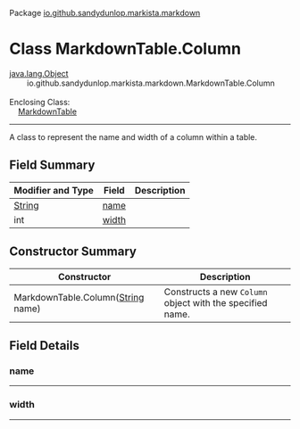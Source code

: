 Package [io.github.sandydunlop.markista.markdown](index.md)

# Class MarkdownTable.Column
[java.lang.Object](https://docs.oracle.com/en/java/javase/24/docs/api/java.base/java/lang/Object.html)<br/>
        io.github.sandydunlop.markista.markdown.MarkdownTable.Column<br/>
<br/>
Enclosing Class:<br/>
    [MarkdownTable](MarkdownTable.md)


----

A class to represent the name and width of a column within a table.


## Field Summary

| Modifier and Type                                                                            | Field           | Description |
|----------------------------------------------------------------------------------------------|-----------------|-------------|
| [String](https://docs.oracle.com/en/java/javase/24/docs/api/java.base/java/lang/String.html) | [name](#name)   |             |
| int                                                                                          | [width](#width) |             |

## Constructor Summary

| Constructor                                                                                                             | Description                                               |
|-------------------------------------------------------------------------------------------------------------------------|-----------------------------------------------------------|
| MarkdownTable.Column([String](https://docs.oracle.com/en/java/javase/24/docs/api/java.base/java/lang/String.html) name) | Constructs a new `Column` object with the specified name. |

## Field Details

### name




---

### width




---

